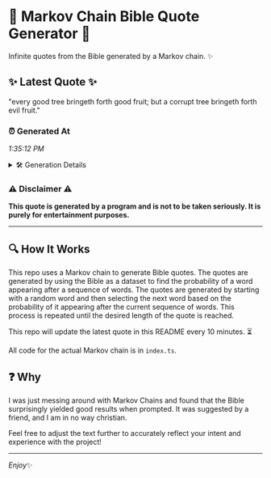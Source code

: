 # 📖 Markov Chain Bible Quote Generator 📖

Infinite quotes from the Bible generated by a Markov chain. ✨

## ✨ Latest Quote ✨
"every good tree bringeth forth good fruit; but a corrupt tree bringeth forth evil fruit."

### ⏰ Generated At
*1:35:12 PM*

<details>
    <summary>🛠️ Generation Details</summary>
    <p>
        <strong>🌱 Seed:</strong> every<br>
        <strong>🔄 Iterations:</strong> 14<br>
        <strong>📜 Context History:</strong><br>[ every ]: good<br>[ every, good ]: tree<br>[ every, good, tree ]: bringeth<br>[ every, good, tree, bringeth ]: forth<br>[ every, good, tree, bringeth, forth ]: good<br>[ every, good, tree, bringeth, forth, good ]: fruit;<br>[ good, tree, bringeth, forth, good, fruit; ]: but<br>[ tree, bringeth, forth, good, fruit;, but ]: a<br>[ bringeth, forth, good, fruit;, but, a ]: corrupt<br>[ forth, good, fruit;, but, a, corrupt ]: tree<br>[ good, fruit;, but, a, corrupt, tree ]: bringeth<br>[ fruit;, but, a, corrupt, tree, bringeth ]: forth<br>[ but, a, corrupt, tree, bringeth, forth ]: evil<br>[ a, corrupt, tree, bringeth, forth, evil ]: fruit.<br>
    </p>
</details>

### ⚠️ Disclaimer ⚠️
**This quote is generated by a program and is not to be taken seriously. It is purely for entertainment purposes.**

---

## 🔍 How It Works

This repo uses a Markov chain to generate Bible quotes. The quotes are generated by using the Bible as a dataset to find the probability of a word appearing after a sequence of words. The quotes are generated by starting with a random word and then selecting the next word based on the probability of it appearing after the current sequence of words. This process is repeated until the desired length of the quote is reached.

This repo will update the latest quote in this README every 10 minutes. ⏳

All code for the actual Markov chain is in `index.ts`.

## ❓ Why

I was just messing around with Markov Chains and found that the Bible surprisingly yielded good results when prompted. 
It was suggested by a friend, and I am in no way christian.

Feel free to adjust the text further to accurately reflect your intent and experience with the project!

---

*Enjoy*✨
